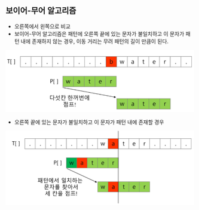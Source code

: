## 보이어-무어 알고리즘

+ 오른쪽에서 왼쪽으로 비교
+ 보이어-무어 알고리즘은 패턴에 오른쪽 끝에 있는 문자가 불일치하고 이 문자가 패턴 내에 존재하지 않는 경우, 이동 거리는 무려 패턴의 길이 만큼이 된다.

![image-20211209171849930](03_보이어무어알고리즘.assets/image-20211209171849930.png)

+ 오른쪽 끝에 있는 문자가 불일치하고 이 문자가 패턴 내에 존재할 경우

![image-20211209171904707](03_보이어무어알고리즘.assets/image-20211209171904707.png)